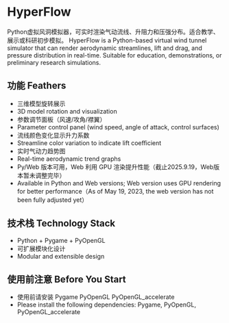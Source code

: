 # HyperFlow
Python虚拟风洞模拟器，可实时渲染气动流线、升阻力和压强分布。适合教学、展示或科研初步模拟。
HyperFlow is a Python-based virtual wind tunnel simulator that can render aerodynamic streamlines, lift and drag, and pressure distribution in real-time. Suitable for education, demonstrations, or preliminary research simulations.

## 功能 Feathers
- 三维模型旋转展示
- 3D model rotation and visualization
- 参数调节面板（风速/攻角/襟翼）
- Parameter control panel (wind speed, angle of attack, control surfaces)
- 流线颜色变化显示升力系数
- Streamline color variation to indicate lift coefficient
- 实时气动力趋势图
- Real-time aerodynamic trend graphs
- Py/Web 版本可用，Web 利用 GPU 渲染提升性能（截止2025.9.19，Web版本暂未调整完毕）
- Available in Python and Web versions; Web version uses GPU rendering for better performance（As of May 19, 2023, the web version has not been fully adjusted yet）

## 技术栈 Technology Stack
- Python + Pygame + PyOpenGL
- 可扩展模块化设计
- Modular and extensible design

## 使用前注意 Before You Start
- 使用前请安装 Pygame PyOpenGL PyOpenGL_accelerate
- Please install the following dependencies: Pygame, PyOpenGL, PyOpenGL_accelerate
